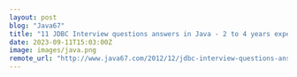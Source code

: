 ```yaml
---
layout: post
blog: "Java67"
title: "11 JDBC Interview questions answers in Java - 2 to 4 years experienced programmer (2023)"
date: 2023-09-11T15:03:00Z
image: images/java.png
remote_url: "http://www.java67.com/2012/12/jdbc-interview-questions-answers-in-Java-2-4-years-experienced.html"
---
```

